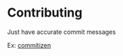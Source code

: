 # Contributing

Just have accurate commit messages

Ex: [commitizen](https://github.com/commitizen/cz-cli)
